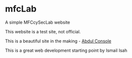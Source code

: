 # mfcLab
A simple MFCcySecLab website

This website is a test site, not official.

This is a beautiful site in the making - 
[Abdul Console](https://google.com)

This is a great web development starting point by Ismail Isah
